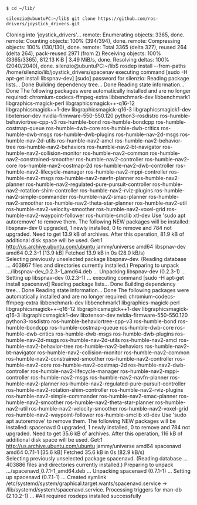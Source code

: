 ```
$ cd ~/lib/
```

```
silenzio@ubuntuPC:~/lib$ git clone https://github.com/ros-drivers/joystick_drivers.git
```

Cloning into 'joystick_drivers'...
remote: Enumerating objects: 3365, done.
remote: Counting objects: 100% (394/394), done.
remote: Compressing objects: 100% (130/130), done.
remote: Total 3365 (delta 327), reused 264 (delta 264), pack-reused 2971 (from 2)
Receiving objects: 100% (3365/3365), 812.13 KiB | 3.49 MiB/s, done.
Resolving deltas: 100% (2040/2040), done.
silenzio@ubuntuPC:~/lib$ rosdep install --from-paths /home/silenzio/lib/joystick_drivers/spacenav
executing command [sudo -H apt-get install libspnav-dev]
[sudo] password for silenzio: 
Reading package lists... Done
Building dependency tree... Done
Reading state information... Done
The following packages were automatically installed and are no longer required:
  chromium-codecs-ffmpeg-extra libbenchmark-dev libbenchmark1 libgraphics-magick-perl libgraphicsmagick++-q16-12
  libgraphicsmagick++1-dev libgraphicsmagick-q16-3 libgraphicsmagick1-dev libxtensor-dev nvidia-firmware-550-550.120
  python3-rosdistro ros-humble-behaviortree-cpp-v3 ros-humble-bond ros-humble-bondcpp ros-humble-costmap-queue
  ros-humble-dwb-core ros-humble-dwb-critics ros-humble-dwb-msgs ros-humble-dwb-plugins ros-humble-nav-2d-msgs
  ros-humble-nav-2d-utils ros-humble-nav2-amcl ros-humble-nav2-behavior-tree ros-humble-nav2-behaviors
  ros-humble-nav2-bt-navigator ros-humble-nav2-collision-monitor ros-humble-nav2-common
  ros-humble-nav2-constrained-smoother ros-humble-nav2-controller ros-humble-nav2-core ros-humble-nav2-costmap-2d
  ros-humble-nav2-dwb-controller ros-humble-nav2-lifecycle-manager ros-humble-nav2-mppi-controller
  ros-humble-nav2-msgs ros-humble-nav2-navfn-planner ros-humble-nav2-planner
  ros-humble-nav2-regulated-pure-pursuit-controller ros-humble-nav2-rotation-shim-controller
  ros-humble-nav2-rviz-plugins ros-humble-nav2-simple-commander ros-humble-nav2-smac-planner ros-humble-nav2-smoother
  ros-humble-nav2-theta-star-planner ros-humble-nav2-util ros-humble-nav2-velocity-smoother ros-humble-nav2-voxel-grid
  ros-humble-nav2-waypoint-follower ros-humble-smclib xtl-dev
Use 'sudo apt autoremove' to remove them.
The following NEW packages will be installed:
  libspnav-dev
0 upgraded, 1 newly installed, 0 to remove and 784 not upgraded.
Need to get 13.9 kB of archives.
After this operation, 81.9 kB of additional disk space will be used.
Get:1 http://us.archive.ubuntu.com/ubuntu jammy/universe amd64 libspnav-dev amd64 0.2.3-1 [13.9 kB]
Fetched 13.9 kB in 0s (28.0 kB/s)       
Selecting previously unselected package libspnav-dev.
(Reading database ... 403867 files and directories currently installed.)
Preparing to unpack .../libspnav-dev_0.2.3-1_amd64.deb ...
Unpacking libspnav-dev (0.2.3-1) ...
Setting up libspnav-dev (0.2.3-1) ...
executing command [sudo -H apt-get install spacenavd]
Reading package lists... Done
Building dependency tree... Done
Reading state information... Done
The following packages were automatically installed and are no longer required:
  chromium-codecs-ffmpeg-extra libbenchmark-dev libbenchmark1 libgraphics-magick-perl libgraphicsmagick++-q16-12 libgraphicsmagick++1-dev
  libgraphicsmagick-q16-3 libgraphicsmagick1-dev libxtensor-dev nvidia-firmware-550-550.120 python3-rosdistro ros-humble-behaviortree-cpp-v3
  ros-humble-bond ros-humble-bondcpp ros-humble-costmap-queue ros-humble-dwb-core ros-humble-dwb-critics ros-humble-dwb-msgs
  ros-humble-dwb-plugins ros-humble-nav-2d-msgs ros-humble-nav-2d-utils ros-humble-nav2-amcl ros-humble-nav2-behavior-tree
  ros-humble-nav2-behaviors ros-humble-nav2-bt-navigator ros-humble-nav2-collision-monitor ros-humble-nav2-common
  ros-humble-nav2-constrained-smoother ros-humble-nav2-controller ros-humble-nav2-core ros-humble-nav2-costmap-2d
  ros-humble-nav2-dwb-controller ros-humble-nav2-lifecycle-manager ros-humble-nav2-mppi-controller ros-humble-nav2-msgs
  ros-humble-nav2-navfn-planner ros-humble-nav2-planner ros-humble-nav2-regulated-pure-pursuit-controller
  ros-humble-nav2-rotation-shim-controller ros-humble-nav2-rviz-plugins ros-humble-nav2-simple-commander ros-humble-nav2-smac-planner
  ros-humble-nav2-smoother ros-humble-nav2-theta-star-planner ros-humble-nav2-util ros-humble-nav2-velocity-smoother
  ros-humble-nav2-voxel-grid ros-humble-nav2-waypoint-follower ros-humble-smclib xtl-dev
Use 'sudo apt autoremove' to remove them.
The following NEW packages will be installed:
  spacenavd
0 upgraded, 1 newly installed, 0 to remove and 784 not upgraded.
Need to get 35.6 kB of archives.
After this operation, 116 kB of additional disk space will be used.
Get:1 http://us.archive.ubuntu.com/ubuntu jammy/universe amd64 spacenavd amd64 0.7.1-1 [35.6 kB]
Fetched 35.6 kB in 0s (82.9 kB/s)   
Selecting previously unselected package spacenavd.
(Reading database ... 403886 files and directories currently installed.)
Preparing to unpack .../spacenavd_0.7.1-1_amd64.deb ...
Unpacking spacenavd (0.7.1-1) ...
Setting up spacenavd (0.7.1-1) ...
Created symlink /etc/systemd/system/graphical.target.wants/spacenavd.service → /lib/systemd/system/spacenavd.service.
Processing triggers for man-db (2.10.2-1) ...
#All required rosdeps installed successfully
